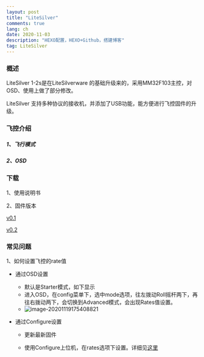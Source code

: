 ```yaml
---
layout: post
title: "LiteSilver"
comments: true
lang: ch
date: 2020-11-03
description: "HEXO配置，HEXO+Github，搭建博客"
tag: LiteSilver
---
```


### 概述
LiteSilver 1-2s是在LiteSilverware 的基础升级来的，采用MM32F103主控，对OSD、使用上做了部分修改。

LiteSilver 支持多种协议的接收机，并添加了USB功能，能方便进行飞控固件的升级。



### 飞控介绍

##### 1、飞行模式

##### 2、OSD



### 下载

1、使用说明书

2、固件版本

[v0.1](https://github.com/BETAFPV/BETAFPV.github.io/releases/tag/0.1)

[v0.2](https://github.com/BETAFPV/BETAFPV.github.io/releases/tag/0.2)

### 常见问题

1、如何设置飞控的rate值

- 通过OSD设置
  - 默认是Starter模式，如下显示
  - 进入OSD，在config菜单下，选中mode选项，往左拨动Roll摇杆两下，再往右拨动两下，会切换到Advanced模式，会出现Rates值设置。
  - ![image-20201119175408821](https://i.loli.net/2020/11/19/azXJ9osThe6Og5G.png)

- 通过Configure设置

  - 更新最新固件

  - 使用Configure上位机，在rates选项下设置。详细见[这里](https://betafpv.github.io/2020/11/Configure/)

    

